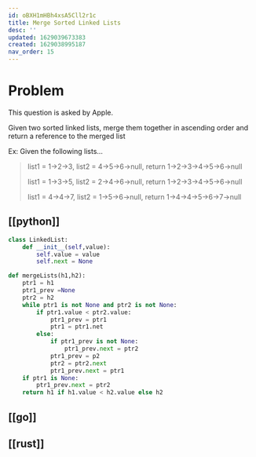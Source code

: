 ```yaml
---
id: oBXH1mHBh4xsA5Cll2r1c
title: Merge Sorted Linked Lists
desc: ''
updated: 1629039673383
created: 1629038995187
nav_order: 15
---
```


# Problem
This question is asked by Apple.

Given two sorted linked lists, merge them together in ascending order and return a reference to the merged list

Ex: Given the following lists...

> list1 = 1->2->3, list2 = 4->5->6->null, return 1->2->3->4->5->6->null
>
> list1 = 1->3->5, list2 = 2->4->6->null, return 1->2->3->4->5->6->null
>
> list1 = 4->4->7, list2 = 1->5->6->null, return 1->4->4->5->6->7->null

## [[python]]

```python
class LinkedList:
    def __init__(self,value):
        self.value = value
        self.next = None

def mergeLists(h1,h2):
    ptr1 = h1
    ptr1_prev =None
    ptr2 = h2
    while ptr1 is not None and ptr2 is not None:
        if ptr1.value < ptr2.value:
            ptr1_prev = ptr1
            ptr1 = ptr1.net
        else:
            if ptr1_prev is not None:
                ptr1_prev.next = ptr2
            ptr1_prev = p2
            ptr2 = ptr2.next
            ptr1_prev.next = ptr1
    if ptr1 is None:
        ptr1_prev.next = ptr2
    return h1 if h1.value < h2.value else h2
```
## [[go]]

## [[rust]]
